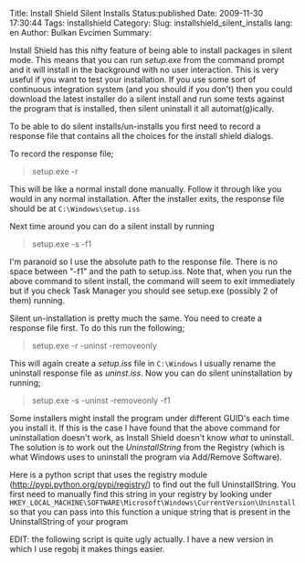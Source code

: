 Title: Install Shield Silent Installs
Status:published
Date: 2009-11-30 17:30:44
Tags: installshield
Category: 
Slug: installshield_silent_installs
lang: en
Author: Bulkan Evcimen
Summary: 

Install Shield has this nifty feature of being able to install packages in silent mode. This means that you can run _setup.exe_ from the command prompt and it will install in the background with no user interaction. This is very useful if you want to test your installation. If you use some sort of continuous integration system (and you should if you don't) then you could download the latest installer do a silent install and run some tests against the program that is installed, then silent uninstall it all automat(g)ically.

To be able to do silent installs/un-installs you first need to record a response file that contains all the choices for the install shield dialogs.

To record the response file;

> setup.exe -r

This will be like a normal install done manually. Follow it through like you would in any normal installation. After the installer exits, the response file should be at `C:\Windows\setup.iss`

Next time around you can do a silent install by running

> setup.exe -s -f1<path to setup.iss>

I'm paranoid so I use the absolute path to the response file. There is no space between "-f1" and the path to setup.iss. Note that, when you run the 
above command to silent install, the command will seem to exit immediately but if you check Task Manager you should see setup.exe (possibly 2 of them) running. 

Silent un-installation is pretty much the same. You need to create a response file first. To do this run the following;

> setup.exe -r -uninst -removeonly

This will again create a _setup.iss_ file in `C:\Windows` I usually rename the uninstall response file as _uninst.iss_. Now you can do silent uninstallation by
running;

> setup.exe -s -uninst -removeonly -f1<path to response file>

Some installers might install the program under different GUID's each time you install it. If this is the case I have found that the above command for uninstallation doesn't work,
as Install Shield doesn't know _what_ to uninstall. The solution is to work out the _UninstallString_ from the Registry (which is what Windows uses to uninstall the program via Add/Remove Software).

Here is a python script that uses the registry module (http://pypi.python.org/pypi/registry/) to find out the full UninstallString. You first need to manually find this string 
in your registry by looking under `HKEY_LOCAL_MACHINE\SOFTWARE\Microsoft\Windows\CurrentVersion\Uninstall` so that you can pass into this function a unique
string that is present in the UninstallString of your program

EDIT: the following script is quite ugly actually. I have a new version in which I use regobj it makes things easier.

<script src="http://gist.github.com/245264.js?file=uninstall.py"></script>